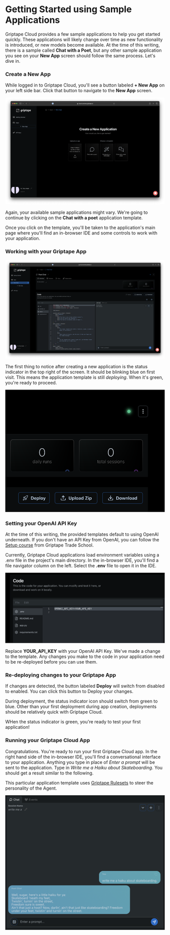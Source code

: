 # Getting Started using Sample Applications

Griptape Cloud provides a few sample applications to help you get started quickly. These applications will likely change over time as new functionality is introduced, or new models become available. At the time of this writing, there is a sample called __Chat with a Poet__, but any other sample application you see on your __New App__ screen should follow the same process. Let's dive in. 

### Create a New App
While logged in to Griptape Cloud, you'll see a button labeled __+ New App__ on your left side bar. Click that button to navigate to the __New App__ screen. 

![New App Screen](../assets/img/gs-new-app-screen.png)

Again, your available sample applications might vary. We're going to continue by clicking on the __Chat with a poet__ application template. 

Once you click on the template, you'll be taken to the application's main page where you'll find an in-browser IDE and some controls to work with your application. 

### Working with your Griptape App
![App Main Screen](../assets/img/gs-app-main-page.png)

The first thing to notice after creating a new application is the status indicator in the top right of the screen. It should be blinking blue on first visit. This means the application template is still _deploying_. When it's green, you're ready to proceed. 

![Status Indicator](../assets/img/gs-app-status-icon.png)

### Setting your OpenAI API Key
At the time of this writing, the provided templates default to using OpenAI underneath. If you don't have an API Key from OpenAI, you can follow the [Setup course](https://learn.griptape.ai/latest/setup/02_openai/) from Griptape Trade School. 

Currently, Griptape Cloud applications load environment variables using a .env file in the project's main directory. In the in-browser IDE, you'll find a file navigator column on the left. Select the __.env__ file to open it in the IDE. 

![OpenAI API Key](../assets/img/gs-openai-apikey.png)

Replace __YOUR_API_KEY__ with your OpenAI API Key. We've made a change to the template. Any changes you make to the code in your application need to be re-deployed before you can use them. 

### Re-deploying changes to your Griptape App
If changes are detected, the button labeled __Deploy__ will switch from disabled to enabled. You can click this button to Deploy your changes. 

During deployment, the status indicator icon should switch from green to blue. Other than your first deployment during app creation, deployments should be relatively quick with Griptape Cloud. 

WHen the status indicator is green, you're ready to test your first application! 

### Running your Griptape Cloud App
Congratulations. You're ready to run your first Griptape Cloud app. In the right hand side of the in-browser IDE, you'll find a conversational interface to your application. Anything you type in place of _Enter a prompt_ will be sent to the application. Type in _Write me a Haiku about Skateboarding_. You should get a result similar to the following. 

This particular application template uses [Griptape Rulesets](https://docs.griptape.ai/latest/griptape-framework/structures/rulesets/) to steer the personality of the Agent. 

![First Run](../assets/img/gs-first-run.png)

